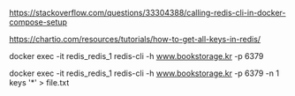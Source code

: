 https://stackoverflow.com/questions/33304388/calling-redis-cli-in-docker-compose-setup

https://chartio.com/resources/tutorials/how-to-get-all-keys-in-redis/

docker exec -it redis_redis_1 redis-cli -h www.bookstorage.kr -p 6379

docker exec -it redis_redis_1 redis-cli -h www.bookstorage.kr -p 6379 -n 1 keys '*' > file.txt


